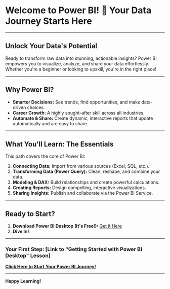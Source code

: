 # Welcome to Power BI! 🚀 Your Data Journey Starts Here

---

## Unlock Your Data's Potential

Ready to transform raw data into stunning, actionable insights? Power BI empowers you to visualize, analyze, and share your data effortlessly. Whether you're a beginner or looking to upskill, you're in the right place!

---

## Why Power BI?

- **Smarter Decisions:** See trends, find opportunities, and make data-driven choices.
- **Career Growth:** A highly sought-after skill across all industries.
- **Automate & Share:** Create dynamic, interactive reports that update automatically and are easy to share.

---

## What You'll Learn: The Essentials

This path covers the core of Power BI:

1. **Connecting Data:** Import from various sources (Excel, SQL, etc.).
2. **Transforming Data (Power Query):** Clean, reshape, and combine your data.
3. **Modeling & DAX:** Build relationships and create powerful calculations.
4. **Creating Reports:** Design compelling, interactive visualizations.
5. **Sharing Insights:** Publish and collaborate via the Power BI Service.

---

## Ready to Start?

1. **Download Power BI Desktop (It's Free!):** [Get it Here](https://powerbi.microsoft.com/downloads/)
2. **Dive In!**

---

### Your First Step: [Link to "Getting Started with Power BI Desktop" Lesson]

**[Click Here to Start Your Power BI Journey!](link-to-your-first-lesson.md)**

---

**Happy Learning!**
